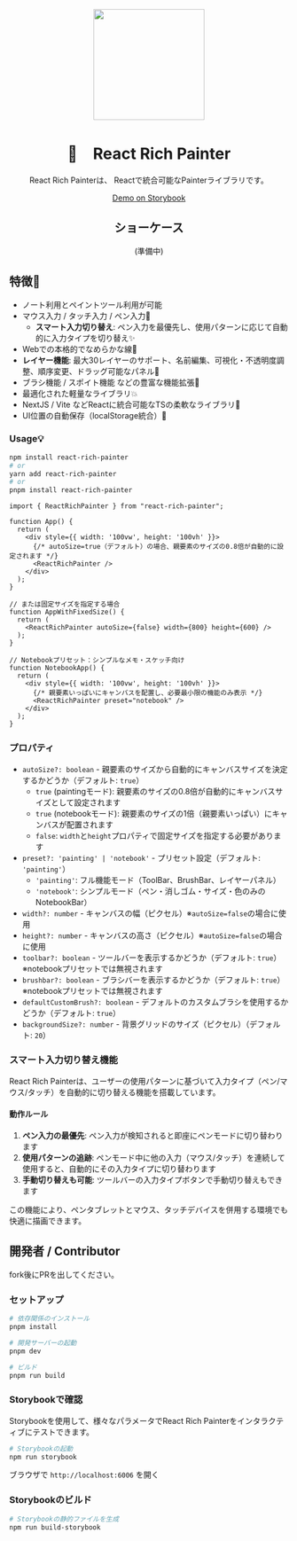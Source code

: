 <div align="center">
<img src="https://github.com/user-attachments/assets/882ba142-0fd8-4c34-857c-014de5c79bd8" width="200" />

# 🎨　React Rich Painter

React Rich Painterは、
Reactで統合可能なPainterライブラリです。


[Demo on Storybook](https://story-book-react-rich-painter.vercel.app)

## ショーケース

(準備中)

</div>

## 特徴🌴
* ノート利用とペイントツール利用が可能
* マウス入力 / タッチ入力 / ペン入力🚀
  * **スマート入力切り替え**: ペン入力を最優先し、使用パターンに応じて自動的に入力タイプを切り替え✨
* Webでの本格的でなめらかな線👥
* **レイヤー機能**: 最大30レイヤーのサポート、名前編集、可視化・不透明度調整、順序変更、ドラッグ可能なパネル📱
* ブラシ機能 / スポイト機能 などの豊富な機能拡張🎨
* 最適化された軽量なライブラリ💥
* NextJS / Vite などReactに統合可能なTSの柔軟なライブラリ🤖
* UI位置の自動保存（localStorage統合）💾

### Usage💡

```bash
npm install react-rich-painter
# or
yarn add react-rich-painter
# or
pnpm install react-rich-painter
```

```tsx
import { ReactRichPainter } from "react-rich-painter";

function App() {
  return (
    <div style={{ width: '100vw', height: '100vh' }}>
      {/* autoSize=true（デフォルト）の場合、親要素のサイズの0.8倍が自動的に設定されます */}
      <ReactRichPainter />
    </div>
  );
}

// または固定サイズを指定する場合
function AppWithFixedSize() {
  return (
    <ReactRichPainter autoSize={false} width={800} height={600} />
  );
}

// Notebookプリセット：シンプルなメモ・スケッチ向け
function NotebookApp() {
  return (
    <div style={{ width: '100vw', height: '100vh' }}>
      {/* 親要素いっぱいにキャンバスを配置し、必要最小限の機能のみ表示 */}
      <ReactRichPainter preset="notebook" />
    </div>
  );
}
```

### プロパティ

- `autoSize?: boolean` - 親要素のサイズから自動的にキャンバスサイズを決定するかどうか（デフォルト: `true`）
  - `true` (paintingモード): 親要素のサイズの0.8倍が自動的にキャンバスサイズとして設定されます
  - `true` (notebookモード): 親要素のサイズの1倍（親要素いっぱい）にキャンバスが配置されます
  - `false`: `width`と`height`プロパティで固定サイズを指定する必要があります
- `preset?: 'painting' | 'notebook'` - プリセット設定（デフォルト: `'painting'`）
  - `'painting'`: フル機能モード（ToolBar、BrushBar、レイヤーパネル）
  - `'notebook'`: シンプルモード（ペン・消しゴム・サイズ・色のみのNotebookBar）
- `width?: number` - キャンバスの幅（ピクセル）※`autoSize=false`の場合に使用
- `height?: number` - キャンバスの高さ（ピクセル）※`autoSize=false`の場合に使用
- `toolbar?: boolean` - ツールバーを表示するかどうか（デフォルト: `true`）※notebookプリセットでは無視されます
- `brushbar?: boolean` - ブラシバーを表示するかどうか（デフォルト: `true`）※notebookプリセットでは無視されます
- `defaultCustomBrush?: boolean` - デフォルトのカスタムブラシを使用するかどうか（デフォルト: `true`）
- `backgroundSize?: number` - 背景グリッドのサイズ（ピクセル）（デフォルト: `20`）

### スマート入力切り替え機能

React Rich Painterは、ユーザーの使用パターンに基づいて入力タイプ（ペン/マウス/タッチ）を自動的に切り替える機能を搭載しています。

#### 動作ルール

1. **ペン入力の最優先**: ペン入力が検知されると即座にペンモードに切り替わります
2. **使用パターンの追跡**: ペンモード中に他の入力（マウス/タッチ）を連続して使用すると、自動的にその入力タイプに切り替わります
3. **手動切り替えも可能**: ツールバーの入力タイプボタンで手動切り替えもできます

この機能により、ペンタブレットとマウス、タッチデバイスを併用する環境でも快適に描画できます。

## 開発者 / Contributor

fork後にPRを出してください。

### セットアップ

```bash
# 依存関係のインストール
pnpm install

# 開発サーバーの起動
pnpm dev

# ビルド
pnpm run build
```

### Storybookで確認

Storybookを使用して、様々なパラメータでReact Rich Painterをインタラクティブにテストできます。

```bash
# Storybookの起動
npm run storybook
```

ブラウザで `http://localhost:6006` を開く

### Storybookのビルド

```bash
# Storybookの静的ファイルを生成
npm run build-storybook
```
